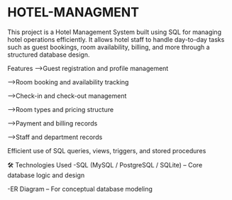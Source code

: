 # HOTEL-MANAGMENT

This project is a Hotel Management System built using SQL for managing hotel operations efficiently. It allows hotel staff to handle day-to-day tasks such as guest bookings, room availability, billing, and more through a structured database design.

Features
-->Guest registration and profile management

-->Room booking and availability tracking

-->Check-in and check-out management

-->Room types and pricing structure

-->Payment and billing records

-->Staff and department records

Efficient use of SQL queries, views, triggers, and stored procedures

🛠️ Technologies Used
-SQL (MySQL / PostgreSQL / SQLite) – Core database logic and design

-ER Diagram – For conceptual database modeling
